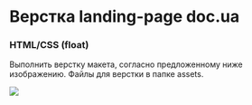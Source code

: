 # Верстка landing-page doc.ua 

### HTML/CSS (float)

Выполнить верстку макета, согласно предложенному ниже изображению. Файлы для верстки в папке assets.

![](https://raw.githubusercontent.com/luschenko/docua/master/doc_ua.png)
		
